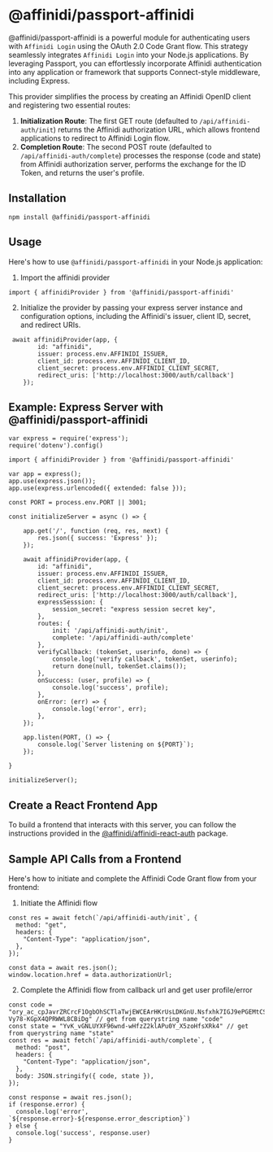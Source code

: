 # @affinidi/passport-affinidi

@affinidi/passport-affinidi is a powerful module for authenticating users with `Affinidi Login` using the OAuth 2.0 Code Grant flow. This strategy seamlessly integrates `Affinidi Login` into your Node.js applications. By leveraging Passport, you can effortlessly incorporate Affinidi authentication into any application or framework that supports Connect-style middleware, including Express.

This provider simplifies the process by creating an Affinidi OpenID client and registering two essential routes:

1. **Initialization Route**: The first GET route (defaulted to `/api/affinidi-auth/init`) returns the Affinidi authorization URL, which allows frontend applications to redirect to Affinidi Login flow.
2. **Completion Route**: The second POST route (defaulted to `/api/affinidi-auth/complete`) processes the response (code and state) from Affinidi authorization server, performs the exchange for the ID Token, and returns the user's profile.

## Installation

```
npm install @affinidi/passport-affinidi
```

## Usage
Here's how to use `@affinidi/passport-affinidi` in your Node.js application:

1. Import the affinidi provider

```
import { affinidiProvider } from '@affinidi/passport-affinidi'
```

2. Initialize the provider by passing your express server instance and configuration options, including the Affinidi's issuer, client ID, secret, and redirect URIs.

```
 await affinidiProvider(app, {
        id: "affinidi",
        issuer: process.env.AFFINIDI_ISSUER,
        client_id: process.env.AFFINIDI_CLIENT_ID,
        client_secret: process.env.AFFINIDI_CLIENT_SECRET,
        redirect_uris: ['http://localhost:3000/auth/callback']
    });
```

## Example: Express Server with @affinidi/passport-affinidi

```
var express = require('express');
require('dotenv').config()

import { affinidiProvider } from '@affinidi/passport-affinidi'

var app = express();
app.use(express.json());
app.use(express.urlencoded({ extended: false }));

const PORT = process.env.PORT || 3001;

const initializeServer = async () => {

    app.get('/', function (req, res, next) {
        res.json({ success: 'Express' });
    });

    await affinidiProvider(app, {
        id: "affinidi",
        issuer: process.env.AFFINIDI_ISSUER,
        client_id: process.env.AFFINIDI_CLIENT_ID,
        client_secret: process.env.AFFINIDI_CLIENT_SECRET,
        redirect_uris: ['http://localhost:3000/auth/callback'],
        expressSesssion: {
            session_secret: "express session secret key",
        },
        routes: {
            init: '/api/affinidi-auth/init',
            complete: '/api/affinidi-auth/complete'
        },
        verifyCallback: (tokenSet, userinfo, done) => {
            console.log('verify callback', tokenSet, userinfo);
            return done(null, tokenSet.claims());
        },
        onSuccess: (user, profile) => {
            console.log('success', profile);
        },
        onError: (err) => {
            console.log('error', err);
        },
    });

    app.listen(PORT, () => {
        console.log(`Server listening on ${PORT}`);
    });

}

initializeServer();

```

## Create a React Frontend App
To build a frontend that interacts with this server, you can follow the instructions provided in the [@affinidi/affinidi-react-auth](https://www.npmjs.com/package/@affinidi/affinidi-react-auth) package.

## Sample API Calls from a Frontend
Here's how to initiate and complete the Affinidi Code Grant flow from your frontend:

1. Initiate the Affinidi flow

```
const res = await fetch(`/api/affinidi-auth/init`, {
  method: "get",
  headers: {
    "Content-Type": "application/json",
  },
});

const data = await res.json();
window.location.href = data.authorizationUrl;
```

2. Complete the Affinidi flow from callback url and get user profile/error

```
const code = "ory_ac_cpJavrZRCrcF1OgbOhSCTlaTwjEWCEArHKrUsLDKGnU.Nsfxhk7IGJ9ePGEMtCS3-Vy78-KGpX4QPRWWL8CBiDg" // get from querystring name "code"
const state = "YvK_vGNLUYXF96wnd-wHfzZ2klAPu0Y_X5zoHfsXRk4" // get from querystring name "state"
const res = await fetch(`/api/affinidi-auth/complete`, {
  method: "post",
  headers: {
    "Content-Type": "application/json",
  },
  body: JSON.stringify({ code, state }),
});

const response = await res.json();
if (response.error) {
  console.log('error', `${response.error}-${response.error_description}`)
} else {
  console.log('success', response.user)
}
```
